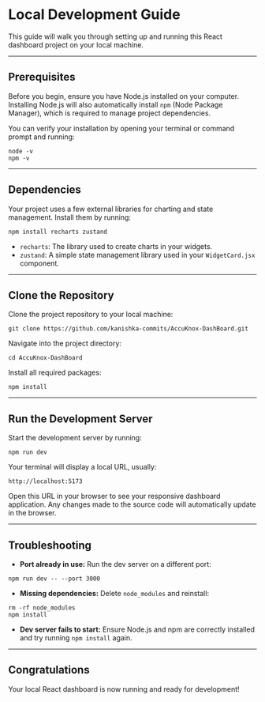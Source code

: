 # Local Development Guide

This guide will walk you through setting up and running this React dashboard project on your local machine.

---

## Prerequisites

Before you begin, ensure you have Node.js installed on your computer. Installing Node.js will also automatically install `npm` (Node Package Manager), which is required to manage project dependencies.

You can verify your installation by opening your terminal or command prompt and running:

```
node -v  
npm -v
```
---

## Dependencies

Your project uses a few external libraries for charting and state management. Install them by running:

`npm install recharts zustand`

- `recharts`: The library used to create charts in your widgets.  
- `zustand`: A simple state management library used in your `WidgetCard.jsx` component.

---

## Clone the Repository

Clone the project repository to your local machine:

`git clone https://github.com/kanishka-commits/AccuKnox-DashBoard.git`

Navigate into the project directory:

`cd AccuKnox-DashBoard`

Install all required packages:

`npm install`

---

## Run the Development Server

Start the development server by running:

`npm run dev`

Your terminal will display a local URL, usually:

`http://localhost:5173`

Open this URL in your browser to see your responsive dashboard application. Any changes made to the source code will automatically update in the browser.

---

## Troubleshooting

- **Port already in use:** Run the dev server on a different port:

`npm run dev -- --port 3000`

- **Missing dependencies:** Delete `node_modules` and reinstall:

```
rm -rf node_modules
npm install
```

- **Dev server fails to start:** Ensure Node.js and npm are correctly installed and try running `npm install` again.

---

## Congratulations

Your local React dashboard is now running and ready for development!
